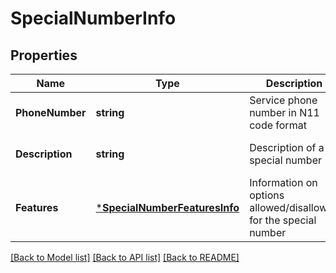 # SpecialNumberInfo

## Properties
Name | Type | Description | Notes
------------ | ------------- | ------------- | -------------
**PhoneNumber** | **string** | Service phone number in N11 code format | [optional] [default to null]
**Description** | **string** | Description of a special number | [optional] [default to null]
**Features** | [***SpecialNumberFeaturesInfo**](SpecialNumberFeaturesInfo.md) | Information on options allowed/disallowed for the special number | [default to null]

[[Back to Model list]](../README.md#documentation-for-models) [[Back to API list]](../README.md#documentation-for-api-endpoints) [[Back to README]](../README.md)


